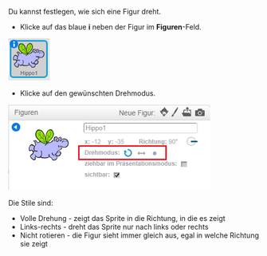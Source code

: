 Du kannst festlegen, wie sich eine Figur dreht.

- Klicke auf das blaue **i** neben der Figur im **Figuren**-Feld.

![Klicke auf das Ich](images/click-i.png)

- Klicke auf den gewünschten Drehmodus.

![Unterschiedliche Rotationsart](images/rotation-style.png)

Die Stile sind:

- Volle Drehung - zeigt das Sprite in die Richtung, in die es zeigt
- Links-rechts - dreht das Sprite nur nach links oder rechts
- Nicht rotieren - die Figur sieht immer gleich aus, egal in welche Richtung sie zeigt